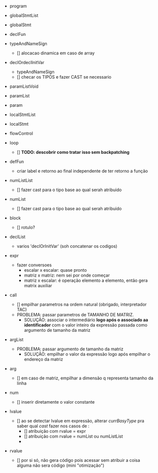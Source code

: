 - program
- globalStmtList
- globalStmt
- declFun
- typeAndNameSign
  - [] alocacao dinamica em caso de array
- declOrdeclInitVar
  - typeAndNameSign 
  - [] checar os TIPOS e fazer CAST se necessario

- paramListVoid
- paramList
- param
- localStmtList
- localStmt
- flowControl
- loop
  - [] **TODO: descobrir como tratar isso sem backpatching**
- defFun
  - criar label e retorno ao final independente de ter retorno a função

- numListList
  - [] fazer cast para o tipo base ao qual serah atribuido
- numList
  - [] fazer cast para o tipo base ao qual serah atribuido
- block
  - [] rotulo?

- declList
  - varios 'declOrInitVar' (soh concatenar os codigos)
- expr
  - fazer conversoes
    + escalar x escalar: quase pronto
    + matriz x matriz: nem sei por onde começar
    + matriz x escalar: é operação elemento a elemento, então gera matrix auxiliar 
- call
  - [] empilhar parametros na ordem natural (obrigado, interpretador TAC)
  - PROBLEMA: passar parametros de TAMANHO DE MATRIZ.
    - SOLUÇÃO: associar o intermediário **logo após o associado aa identificador** com o valor inteiro da expressão passada como argumento de tamanho da matriz

  
- argList
  - PROBLEMA: passar argumento de tamanho da matriz
    - SOLUÇÃO: empilhar o valor da expressão logo após empilhar o endereço da matriz

- arg
  - [] em caso de matriz, empilhar a dimensão q representa tamanho da linha

- num
  - [] inserir diretamente o valor constante

- lvalue
  - [] ao se detectar lvalue em expressão, alterar *currBasyType* pra saber
    qual *cast* fazer nos casos de :
      - [] atribuição com rvalue = expr
      - [] atribuição com rvalue = numList ou numListList
      - 
- rvalue
  - [] por si só, não gera código pois acessar sem atribuir a coisa alguma
    não sera código (mini "otimização")
